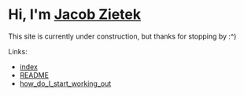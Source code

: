 # Hi, I'm [Jacob Zietek](https://www.linkedin.com/in/jacob-zietek/)

This site is currently under construction, but thanks for stopping by :^)

Links:
 - [index](https://jacob-zietek.github.io/index.html)
 - [README](https://jacob-zietek.github.io/README.html)
 - [how_do_I_start_working_out](https://jacob-zietek.github.io/how_do_I_start_working_out.html)